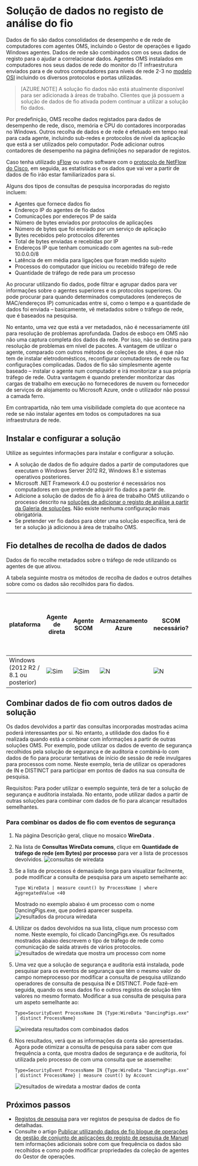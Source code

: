 <properties
    pageTitle="Solução de dados no registo de análise do fio | Microsoft Azure"
    description="Dados de fio são dados consolidados de desempenho e de rede de computadores com agentes OMS, incluindo o Gestor de operações e ligado Windows agentes. Dados de rede são combinados com os seus dados de registo para o ajudar a correlacionar dados."
    services="log-analytics"
    documentationCenter=""
    authors="bandersmsft"
    manager="jwhit"
    editor=""/>

<tags
    ms.service="log-analytics"
    ms.workload="na"
    ms.tgt_pltfrm="na"
    ms.devlang="na"
    ms.topic="article"
    ms.date="08/11/2016"
    ms.author="banders"/>

# <a name="wire-data-solution-in-log-analytics"></a>Solução de dados no registo de análise do fio

Dados de fio são dados consolidados de desempenho e de rede de computadores com agentes OMS, incluindo o Gestor de operações e ligado Windows agentes. Dados de rede são combinados com os seus dados de registo para o ajudar a correlacionar dados. Agentes OMS instalados em computadores nos seus dados de rede do monitor do IT infraestrutura enviados para e de outros computadores para níveis de rede 2-3 no [modelo OSI](https://en.wikipedia.org/wiki/OSI_model) incluindo os diversos protocolos e portas utilizadas.

>[AZURE.NOTE] A solução fio dados não está atualmente disponível para ser adicionada à áreas de trabalho. Clientes que já possuem a solução de dados de fio ativada podem continuar a utilizar a solução fio dados.

Por predefinição, OMS recolhe dados registados para dados de desempenho de rede, disco, memória e CPU do contadores incorporadas no Windows. Outros recolha de dados e de rede é efetuado em tempo real para cada agente, incluindo sub-redes e protocolos de nível da aplicação que está a ser utilizados pelo computador. Pode adicionar outros contadores de desempenho na página definições no separador de registos.

Caso tenha utilizado [sFlow](http://www.sflow.org/) ou outro software com o [protocolo de NetFlow do Cisco](http://www.cisco.com/c/en/us/products/collateral/ios-nx-os-software/ios-netflow/prod_white_paper0900aecd80406232.html), em seguida, as estatísticas e os dados que vai ver a partir de dados de fio irão estar familiarizados para si.

Alguns dos tipos de consultas de pesquisa incorporadas do registo incluem:

- Agentes que fornece dados fio
- Endereço IP do agentes de fio dados
- Comunicações por endereços IP de saída
- Número de bytes enviados por protocolos de aplicações
- Número de bytes que foi enviado por um serviço de aplicação
- Bytes recebidos pelo protocolos diferentes
- Total de bytes enviadas e recebidas por IP
- Endereços IP que tenham comunicado com agentes na sub-rede 10.0.0.0/8
- Latência de em média para ligações que foram medido sujeito
- Processos do computador que iniciou ou recebido tráfego de rede
- Quantidade de tráfego de rede para um processo

Ao procurar utilizando fio dados, pode filtrar e agrupar dados para ver informações sobre o agentes superiores e os protocolos superiores. Ou pode procurar para quando determinados computadores (endereços de MAC/endereços IP) comunicadas entre si, como o tempo e a quantidade de dados foi enviada – basicamente, vê metadados sobre o tráfego de rede, que é baseados na pesquisa.

No entanto, uma vez que está a ver metadados, não é necessariamente útil para resolução de problemas aprofundada. Dados de esboço em OMS não não uma captura completa dos dados da rede. Por isso, não se destina para resolução de problemas em nível de pacotes.
A vantagem de utilizar o agente, comparado com outros métodos de coleções de sites, é que não tem de instalar eletrodomésticos, reconfigurar comutadores de rede ou faz configurações complicadas. Dados de fio são simplesmente agente baseado – instalar o agente num computador e irá monitorizar a sua própria tráfego de rede. Outra vantagem é quando pretender monitorizar das cargas de trabalho em execução no fornecedores de nuvem ou fornecedor de serviços de alojamento ou Microsoft Azure, onde o utilizador não possui a camada ferro.

Em contrapartida, não tem uma visibilidade completa do que acontece na rede se não instalar agentes em todos os computadores na sua infraestrutura de rede.

## <a name="installing-and-configuring-the-solution"></a>Instalar e configurar a solução
Utilize as seguintes informações para instalar e configurar a solução.

- A solução de dados de fio adquire dados a partir de computadores que executam o Windows Server 2012 R2, Windows 8.1 e sistemas operativos posteriores.
- Microsoft .NET Framework 4.0 ou posterior é necessários nos computadores em que pretende adquirir fio dados a partir de.
- Adicione a solução de dados de fio à área de trabalho OMS utilizando o processo descrito na [soluções de adicionar o registo de análise a partir da Galeria de soluções](log-analytics-add-solutions.md).  Não existe nenhuma configuração mais obrigatória.
- Se pretender ver fio dados para obter uma solução específica, terá de ter a solução já adicionou à área de trabalho OMS.

## <a name="wire-data-data-collection-details"></a>Fio detalhes de recolha de dados de dados

Dados de fio recolhe metadados sobre o tráfego de rede utilizando os agentes de que ativou.

A tabela seguinte mostra os métodos de recolha de dados e outros detalhes sobre como os dados são recolhidos para fio dados.


| plataforma | Agente de direta | Agente SCOM | Armazenamento Azure | SCOM necessário? | Dados de agente SCOM enviados por grupo de gestão | frequência de coleções de sites |
|---|---|---|---|---|---|---|
|Windows (2012 R2 / 8.1 ou posterior)|![Sim](./media/log-analytics-wire-data/oms-bullet-green.png)|![Sim](./media/log-analytics-wire-data/oms-bullet-green.png)|![N](./media/log-analytics-wire-data/oms-bullet-red.png)|            ![N](./media/log-analytics-wire-data/oms-bullet-red.png)|![N](./media/log-analytics-wire-data/oms-bullet-red.png)| minuto 1|


## <a name="combining-wire-data-with-other-solution-data"></a>Combinar dados de fio com outros dados de solução

Os dados devolvidos a partir das consultas incorporadas mostradas acima poderá interessantes por si. No entanto, a utilidade dos dados fio é realizada quando está a combinar com informações a partir de outras soluções OMS. Por exemplo, pode utilizar os dados de evento de segurança recolhidos pela solução de segurança e de auditoria e combiná-lo com dados de fio para procurar tentativas de início de sessão de rede invulgares para processos com nome.  Neste exemplo, teria de utilizar os operadores de IN e DISTINCT para participar em pontos de dados na sua consulta de pesquisa.

Requisitos: Para poder utilizar o exemplo seguinte, terá de ter a solução de segurança e auditoria instalada. No entanto, pode utilizar dados a partir de outras soluções para combinar com dados de fio para alcançar resultados semelhantes.

### <a name="to-combine-wire-data-with-security-events"></a>Para combinar os dados de fio com eventos de segurança

1. Na página Descrição geral, clique no mosaico **WireData** .
2. Na lista de **Consultas WireData comuns**, clique em **Quantidade de tráfego de rede (em Bytes) por processo** para ver a lista de processos devolvidos.
    ![consultas de wiredata](./media/log-analytics-wire-data/oms-wiredata-01.png)
3. Se a lista de processos é demasiado longa para visualizar facilmente, pode modificar a consulta de pesquisa para um aspeto semelhante ao:

    ```
    Type WireData | measure count() by ProcessName | where AggregatedValue <40
    ```
    Mostrado no exemplo abaixo é um processo com o nome DancingPigs.exe, que poderá aparecer suspeita.
    ![resultados da procura wiredata](./media/log-analytics-wire-data/oms-wiredata-02.png)

4. Utilizar os dados devolvidos na sua lista, clique num processo com nome. Neste exemplo, foi clicado DancingPigs.exe. Os resultados mostrados abaixo descrevem o tipo de tráfego de rede como comunicação de saída através de vários protocolos.
    ![resultados de wiredata que mostra um processo com nome](./media/log-analytics-wire-data/oms-wiredata-03.png)

5. Uma vez que a solução de segurança e auditoria está instalada, pode pesquisar para os eventos de segurança que têm o mesmo valor do campo nomeprocesso por modificar a consulta de pesquisa utilizando operadores de consulta de pesquisa IN e DISTINCT. Pode fazê-em seguida, quando os seus dados fio e outros registos de solução têm valores no mesmo formato. Modificar a sua consulta de pesquisa para um aspeto semelhante ao:

    ```
    Type=SecurityEvent ProcessName IN {Type:WireData "DancingPigs.exe" | distinct ProcessName}
    ```    

    ![wiredata resultados com combinados dados](./media/log-analytics-wire-data/oms-wiredata-04.png)
6. Nos resultados, verá que as informações da conta são apresentadas. Agora pode otimizar a consulta de pesquisa para saber com que frequência a conta, que mostra dados de segurança e de auditoria, foi utilizada pelo processo de com uma consulta que se assemelhe:        

    ```
    Type=SecurityEvent ProcessName IN {Type:WireData "DancingPigs.exe" | distinct ProcessName} | measure count() by Account
    ```

    ![resultados de wiredata a mostrar dados de conta](./media/log-analytics-wire-data/oms-wiredata-05.png)



## <a name="next-steps"></a>Próximos passos

- [Registos de pesquisa](log-analytics-log-searches.md) para ver registos de pesquisa de dados de fio detalhadas.
- Consulte o artigo [Publicar utilizando dados de fio blogue de operações de gestão de conjunto de aplicações do registo de pesquisa de Manuel](http://blogs.msdn.com/b/dmuscett/archive/2015/09/09/using-wire-data-in-operations-management-suite.aspx) tem informações adicionais sobre com que frequência os dados são recolhidos e como pode modificar propriedades da coleção de agentes do Gestor de operações.
